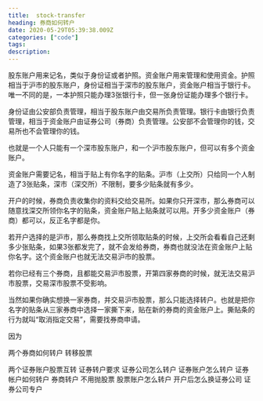```yaml
---
title:  stock-transfer
heading: 券商如何转户
date: 2020-05-29T05:39:38.009Z
categories: ["code"]
tags: 
description: 
---
```


股东账户用来记名，类似于身份证或者护照。资金账户用来管理和使用资金。护照相当于沪市的股东账户，身份证相当于深市的股东账户，资金账户相当于银行卡。唯一不同的是，一本护照只能办理3张银行卡，但一张身份证能办理多个银行卡。

身份证由公安部负责管理，相当于股东账户由交易所负责管理。银行卡由银行负责管理，相当于资金账户由证券公司（券商）负责管理。公安部不会管理你的钱，交易所也不会管理你的钱。

也就是一个人只能有一个深市股东账户，和一个沪市股东账户，但可以有多个资金账户。

资金账户需要记名，相当于贴上有你名字的贴条。沪市（上交所）只给同一个人制造了3张贴条，深市（深交所）不限制，要多少贴条就有多少。

开户的时候，券商负责收集你的资料交给交易所。如果你只开深市，那么券商可以随意找深交所领你名字的贴条，资金账户贴上贴条就可以用。开多少资金账户（券商）都可以，反正名字都是你。

若开户选择的是沪市，那么券商找上交所领取贴条的时候，上交所会看看自己还剩多少张贴条，如果3张都发完了，就不会发给券商，券商也就没法在资金账户上贴你名字。这个资金账户也就无法交易沪市的股票。

若你已经有三个券商，且都能交易沪市股票，开第四家券商的时候，就无法交易沪市股票，交易深市股票不受影响。

当然如果你确实想换一家券商，并交易沪市股票，那么只能选择转户。也就是把你名字的贴条从三家券商中选择一家撕下来，贴在新的券商的资金账户上。撕贴条的行为就叫“取消指定交易”，需要找券商申请。





因为

两个券商如何转户
转移股票


两个证券账户股票互转		证券转户要求		证券公司怎么转户
证券账户怎么转户		证券帐户如何转户		券商转户 不用抛股票
股票账户怎么转户		开户后怎么换证券公司		证券公司专户